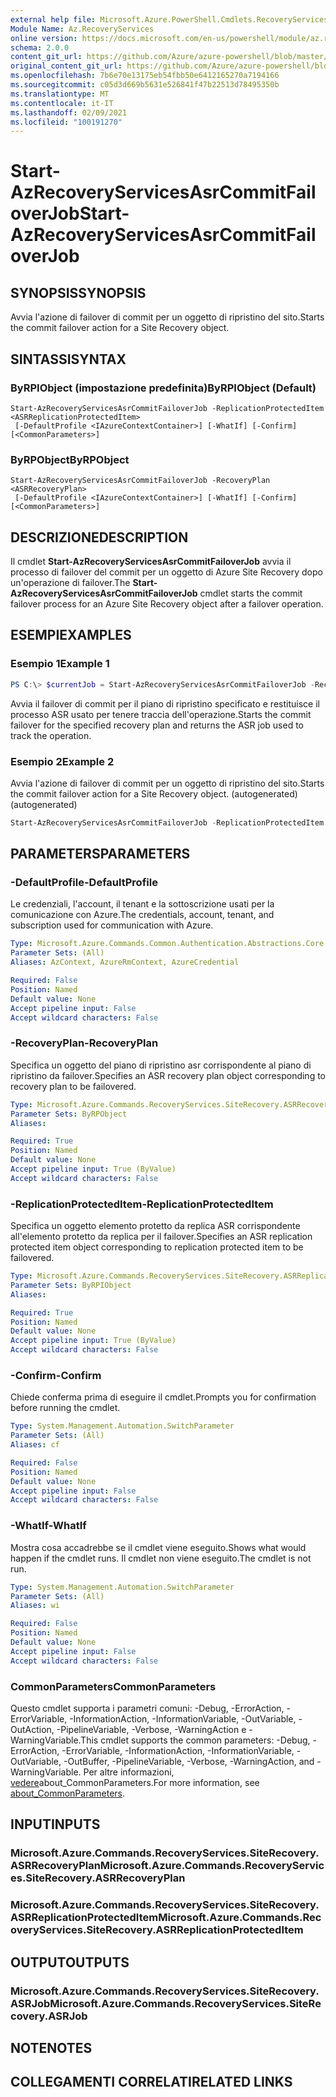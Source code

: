 ```yaml
---
external help file: Microsoft.Azure.PowerShell.Cmdlets.RecoveryServices.SiteRecovery.dll-Help.xml
Module Name: Az.RecoveryServices
online version: https://docs.microsoft.com/en-us/powershell/module/az.recoveryservices/start-azrecoveryservicesasrcommitfailoverjob
schema: 2.0.0
content_git_url: https://github.com/Azure/azure-powershell/blob/master/src/RecoveryServices/RecoveryServices/help/Start-AzRecoveryServicesAsrCommitFailoverJob.md
original_content_git_url: https://github.com/Azure/azure-powershell/blob/master/src/RecoveryServices/RecoveryServices/help/Start-AzRecoveryServicesAsrCommitFailoverJob.md
ms.openlocfilehash: 7b6e70e13175eb54fbb50e6412165270a7194166
ms.sourcegitcommit: c05d3d669b5631e526841f47b22513d78495350b
ms.translationtype: MT
ms.contentlocale: it-IT
ms.lasthandoff: 02/09/2021
ms.locfileid: "100191270"
---
```

# <span data-ttu-id="c5ec8-101">Start-AzRecoveryServicesAsrCommitFailoverJob</span><span class="sxs-lookup"><span data-stu-id="c5ec8-101">Start-AzRecoveryServicesAsrCommitFailoverJob</span></span>

## <span data-ttu-id="c5ec8-102">SYNOPSIS</span><span class="sxs-lookup"><span data-stu-id="c5ec8-102">SYNOPSIS</span></span>
<span data-ttu-id="c5ec8-103">Avvia l'azione di failover di commit per un oggetto di ripristino del sito.</span><span class="sxs-lookup"><span data-stu-id="c5ec8-103">Starts the commit failover action for a Site Recovery object.</span></span>

## <span data-ttu-id="c5ec8-104">SINTASSI</span><span class="sxs-lookup"><span data-stu-id="c5ec8-104">SYNTAX</span></span>

### <span data-ttu-id="c5ec8-105">ByRPIObject (impostazione predefinita)</span><span class="sxs-lookup"><span data-stu-id="c5ec8-105">ByRPIObject (Default)</span></span>
```
Start-AzRecoveryServicesAsrCommitFailoverJob -ReplicationProtectedItem <ASRReplicationProtectedItem>
 [-DefaultProfile <IAzureContextContainer>] [-WhatIf] [-Confirm] [<CommonParameters>]
```

### <span data-ttu-id="c5ec8-106">ByRPObject</span><span class="sxs-lookup"><span data-stu-id="c5ec8-106">ByRPObject</span></span>
```
Start-AzRecoveryServicesAsrCommitFailoverJob -RecoveryPlan <ASRRecoveryPlan>
 [-DefaultProfile <IAzureContextContainer>] [-WhatIf] [-Confirm] [<CommonParameters>]
```

## <span data-ttu-id="c5ec8-107">DESCRIZIONE</span><span class="sxs-lookup"><span data-stu-id="c5ec8-107">DESCRIPTION</span></span>
<span data-ttu-id="c5ec8-108">Il cmdlet **Start-AzRecoveryServicesAsrCommitFailoverJob** avvia il processo di failover del commit per un oggetto di Azure Site Recovery dopo un'operazione di failover.</span><span class="sxs-lookup"><span data-stu-id="c5ec8-108">The **Start-AzRecoveryServicesAsrCommitFailoverJob** cmdlet starts the commit failover process for an Azure Site Recovery object after a failover operation.</span></span>

## <span data-ttu-id="c5ec8-109">ESEMPI</span><span class="sxs-lookup"><span data-stu-id="c5ec8-109">EXAMPLES</span></span>

### <span data-ttu-id="c5ec8-110">Esempio 1</span><span class="sxs-lookup"><span data-stu-id="c5ec8-110">Example 1</span></span>
```powershell
PS C:\> $currentJob = Start-AzRecoveryServicesAsrCommitFailoverJob -RecoveryPlan $RP
```

<span data-ttu-id="c5ec8-111">Avvia il failover di commit per il piano di ripristino specificato e restituisce il processo ASR usato per tenere traccia dell'operazione.</span><span class="sxs-lookup"><span data-stu-id="c5ec8-111">Starts the commit failover for the specified recovery plan and returns the ASR job used to track the operation.</span></span>

### <span data-ttu-id="c5ec8-112">Esempio 2</span><span class="sxs-lookup"><span data-stu-id="c5ec8-112">Example 2</span></span>

<span data-ttu-id="c5ec8-113">Avvia l'azione di failover di commit per un oggetto di ripristino del sito.</span><span class="sxs-lookup"><span data-stu-id="c5ec8-113">Starts the commit failover action for a Site Recovery object.</span></span> <span data-ttu-id="c5ec8-114">(autogenerated)</span><span class="sxs-lookup"><span data-stu-id="c5ec8-114">(autogenerated)</span></span>

```powershell <!-- Aladdin Generated Example --> 
Start-AzRecoveryServicesAsrCommitFailoverJob -ReplicationProtectedItem $ReplicationProtectedItem
```

## <span data-ttu-id="c5ec8-115">PARAMETERS</span><span class="sxs-lookup"><span data-stu-id="c5ec8-115">PARAMETERS</span></span>

### <span data-ttu-id="c5ec8-116">-DefaultProfile</span><span class="sxs-lookup"><span data-stu-id="c5ec8-116">-DefaultProfile</span></span>
<span data-ttu-id="c5ec8-117">Le credenziali, l'account, il tenant e la sottoscrizione usati per la comunicazione con Azure.</span><span class="sxs-lookup"><span data-stu-id="c5ec8-117">The credentials, account, tenant, and subscription used for communication with Azure.</span></span>


```yaml
Type: Microsoft.Azure.Commands.Common.Authentication.Abstractions.Core.IAzureContextContainer
Parameter Sets: (All)
Aliases: AzContext, AzureRmContext, AzureCredential

Required: False
Position: Named
Default value: None
Accept pipeline input: False
Accept wildcard characters: False
```

### <span data-ttu-id="c5ec8-118">-RecoveryPlan</span><span class="sxs-lookup"><span data-stu-id="c5ec8-118">-RecoveryPlan</span></span>
<span data-ttu-id="c5ec8-119">Specifica un oggetto del piano di ripristino asr corrispondente al piano di ripristino da failover.</span><span class="sxs-lookup"><span data-stu-id="c5ec8-119">Specifies an ASR recovery plan object corresponding to recovery plan to be failovered.</span></span>

```yaml
Type: Microsoft.Azure.Commands.RecoveryServices.SiteRecovery.ASRRecoveryPlan
Parameter Sets: ByRPObject
Aliases:

Required: True
Position: Named
Default value: None
Accept pipeline input: True (ByValue)
Accept wildcard characters: False
```

### <span data-ttu-id="c5ec8-120">-ReplicationProtectedItem</span><span class="sxs-lookup"><span data-stu-id="c5ec8-120">-ReplicationProtectedItem</span></span>
<span data-ttu-id="c5ec8-121">Specifica un oggetto elemento protetto da replica ASR corrispondente all'elemento protetto da replica per il failover.</span><span class="sxs-lookup"><span data-stu-id="c5ec8-121">Specifies an ASR replication protected item object corresponding to replication protected item  to be failovered.</span></span>

```yaml
Type: Microsoft.Azure.Commands.RecoveryServices.SiteRecovery.ASRReplicationProtectedItem
Parameter Sets: ByRPIObject
Aliases:

Required: True
Position: Named
Default value: None
Accept pipeline input: True (ByValue)
Accept wildcard characters: False
```

### <span data-ttu-id="c5ec8-122">-Confirm</span><span class="sxs-lookup"><span data-stu-id="c5ec8-122">-Confirm</span></span>
<span data-ttu-id="c5ec8-123">Chiede conferma prima di eseguire il cmdlet.</span><span class="sxs-lookup"><span data-stu-id="c5ec8-123">Prompts you for confirmation before running the cmdlet.</span></span>

```yaml
Type: System.Management.Automation.SwitchParameter
Parameter Sets: (All)
Aliases: cf

Required: False
Position: Named
Default value: None
Accept pipeline input: False
Accept wildcard characters: False
```

### <span data-ttu-id="c5ec8-124">-WhatIf</span><span class="sxs-lookup"><span data-stu-id="c5ec8-124">-WhatIf</span></span>
<span data-ttu-id="c5ec8-125">Mostra cosa accadrebbe se il cmdlet viene eseguito.</span><span class="sxs-lookup"><span data-stu-id="c5ec8-125">Shows what would happen if the cmdlet runs.</span></span> <span data-ttu-id="c5ec8-126">Il cmdlet non viene eseguito.</span><span class="sxs-lookup"><span data-stu-id="c5ec8-126">The cmdlet is not run.</span></span>

```yaml
Type: System.Management.Automation.SwitchParameter
Parameter Sets: (All)
Aliases: wi

Required: False
Position: Named
Default value: None
Accept pipeline input: False
Accept wildcard characters: False
```

### <span data-ttu-id="c5ec8-127">CommonParameters</span><span class="sxs-lookup"><span data-stu-id="c5ec8-127">CommonParameters</span></span>
<span data-ttu-id="c5ec8-128">Questo cmdlet supporta i parametri comuni: -Debug, -ErrorAction, -ErrorVariable, -InformationAction, -InformationVariable, -OutVariable, -OutAction, -PipelineVariable, -Verbose, -WarningAction e -WarningVariable.</span><span class="sxs-lookup"><span data-stu-id="c5ec8-128">This cmdlet supports the common parameters: -Debug, -ErrorAction, -ErrorVariable, -InformationAction, -InformationVariable, -OutVariable, -OutBuffer, -PipelineVariable, -Verbose, -WarningAction, and -WarningVariable.</span></span> <span data-ttu-id="c5ec8-129">Per altre informazioni, [vedere](http://go.microsoft.com/fwlink/?LinkID=113216)about_CommonParameters.</span><span class="sxs-lookup"><span data-stu-id="c5ec8-129">For more information, see [about_CommonParameters](http://go.microsoft.com/fwlink/?LinkID=113216).</span></span>

## <span data-ttu-id="c5ec8-130">INPUT</span><span class="sxs-lookup"><span data-stu-id="c5ec8-130">INPUTS</span></span>

### <span data-ttu-id="c5ec8-131">Microsoft.Azure.Commands.RecoveryServices.SiteRecovery.ASRRecoveryPlan</span><span class="sxs-lookup"><span data-stu-id="c5ec8-131">Microsoft.Azure.Commands.RecoveryServices.SiteRecovery.ASRRecoveryPlan</span></span>

### <span data-ttu-id="c5ec8-132">Microsoft.Azure.Commands.RecoveryServices.SiteRecovery.ASRReplicationProtectedItem</span><span class="sxs-lookup"><span data-stu-id="c5ec8-132">Microsoft.Azure.Commands.RecoveryServices.SiteRecovery.ASRReplicationProtectedItem</span></span>

## <span data-ttu-id="c5ec8-133">OUTPUT</span><span class="sxs-lookup"><span data-stu-id="c5ec8-133">OUTPUTS</span></span>

### <span data-ttu-id="c5ec8-134">Microsoft.Azure.Commands.RecoveryServices.SiteRecovery.ASRJob</span><span class="sxs-lookup"><span data-stu-id="c5ec8-134">Microsoft.Azure.Commands.RecoveryServices.SiteRecovery.ASRJob</span></span>

## <span data-ttu-id="c5ec8-135">NOTE</span><span class="sxs-lookup"><span data-stu-id="c5ec8-135">NOTES</span></span>

## <span data-ttu-id="c5ec8-136">COLLEGAMENTI CORRELATI</span><span class="sxs-lookup"><span data-stu-id="c5ec8-136">RELATED LINKS</span></span>

